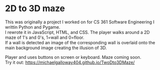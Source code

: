 # 2D to 3D maze 
This was originally a project I worked on for CS 361 Software Engineering I writtin Python and Pygame.  
I rewrote it in JavaScript, HTML, and CSS. 
The player walks around a 2D maze of 1's and 0's, 1=wall and 0=floor.  
If a wall is detected an image of the corresponding wall is overlaid onto the main background image creating the illusion of 3D.  

Player and uses buttons on screen or keyboard. Maze coming soon.  
Try it out: https://michaelgalloway404.github.io/TwoDto3DMaze/  
